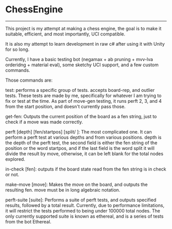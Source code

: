 # ChessEngine
---

This project is my attempt at making a chess engine, the goal is to make it suitable, efficient, and most importantly, UCI compatible.

It is also my attempt to learn development in raw c# after using it with Unity for so long.

Currently, I have a basic testing bot (negamax + ab pruning + mvv-lva orderidng + material eval), some sketchy UCI support, and a few custom commands. 

Those commands are:

test: performs a specific group of tests. accepts board-rep, and outlier tests. These tests are made by me, specifically for whatever I am trying to fix or test at the time. As part of move-gen testing, it runs perft 2, 3, and 4 from the start position, and doesn't currently pass those.

get-fen: Outputs the current position of the board as a fen string, just to check if a move was made correctly.

perft [depth] [fen/startpos] [split/ ]: The most complicated one. It can perform a perft test at various depths and from various positions. depth is the depth of the perft test, the second field is either the fen string of the position or the word startpos, and if the last field is the word split it will divide the result by move, otherwise, it can be left blank for the total nodes explored.

in-check [fen]: outputs if the board state read from the fen string is in check or not.

make-move [move]: Makes the move on the board, and outputs the resulting fen. move must be in long algebraic notation.

perft-suite [suite]: Performs a suite of perft tests, and outputs specified results, followed by a total result. Currently, due to performance limitations, it will restrict the tests performed to being under 100000 total nodes. The only currently supported suite is known as ethereal, and is a series of tests from the bot Ethereal.